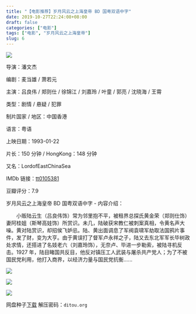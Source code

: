 ```yaml
---
title: "【电影推荐】岁月风云之上海皇帝 BD 国粤双语中字"
date: 2019-10-27T22:24:08+08:00
draft: false
categories: ["电影"]
tags: ["电影", "岁月风云之上海皇帝"]
slug: 6
---
```


![](https://img.dtz9.com/imgs/2019/10/428fd1c2605eaea1.png)

导演：潘文杰

编剧：麦当雄 / 萧若元

主演：吕良伟 / 郑则仕 / 徐锦江 / 刘嘉玲 / 叶童 / 郭亮 / 沈晓海 / 王霄

类型：剧情 / 悬疑 / 犯罪

制片国家 / 地区：中国香港

语言：粤语

上映日期：1993-01-22

片长：150 分钟 / HongKong：148 分钟

又名：LordofEastChinaSea

IMDb 链接：[tt0105381](http://www.imdb.com/title/tt0105381)

豆瓣评分：7.9

岁月风云之上海皇帝 BD 国粤双语中字 - 内容介绍：

　　小贩陆云生（吕良伟饰）常为邻里抱不平，被租界总探氏黄金荣（郑则仕饰）妻阿桂姐（斯琴高娃饰）所赏识。未几，陆破获宋教仁被刺案真相，令黄名声大噪。黄对陆赏识，却招侯飞妒忌。陆、黄出面调息了军阀袁啸军劫取法国鸦片事件，发了财，变为大亨。由于黄误打了督军卢永祥之子，陆又去东北军军长毕树政处求情，还搭进了名妓老六（刘嘉玲饰），无奈卢、毕进一步勒索，被陆寻机反击。1927 年，陆目睹国共反目，他反对镇压工人武装与屠杀共产党人；为了不被国民党利用，他打入商界，以经济力量与国民党抗衡......

![](https://img.dtz9.com/imgs/2019/11/b0c5dde334d2f388.png)

![](https://img.dtz9.com/imgs/2019/10/c69543b94e1b042a.png)

![](https://img.dtz9.com/imgs/2019/10/962e77c11ba2af87.png)



网盘种子[下载](https://72k.us/file/21353226-404425079)     解压密码：`ditou.org`
